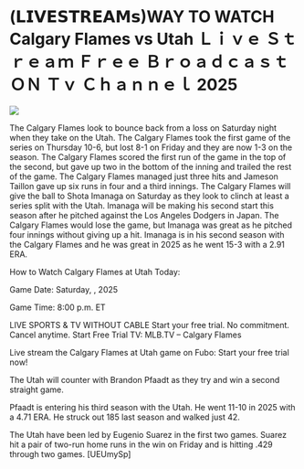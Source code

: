 # (𝗟𝗜𝗩𝗘𝗦𝗧𝗥𝗘𝗔𝗠𝘀)WAY TO WATCH Calgary Flames vs Utah Ｌｉｖｅ Ｓｔｒｅａｍ Ｆｒｅｅ Ｂｒｏａｄｃａｓｔ ＯＮ Ｔｖ Ｃｈａｎｎｅｌ  2025  
  
  
[![](https://i.imgur.com/qSNzIqt.png)](https://movie.rssnews.media/IHcRILAu.php)  
  
The Calgary Flames look to bounce back from a loss on Saturday night when they take on the Utah. The Calgary Flames took the first game of the series on Thursday 10-6, but lost 8-1 on Friday and they are now 1-3 on the season. The Calgary Flames scored the first run of the game in the top of the second, but gave up two in the bottom of the inning and trailed the rest of the game. The Calgary Flames managed just three hits and Jameson Taillon gave up six runs in four and a third innings. The Calgary Flames will give the ball to Shota Imanaga on Saturday as they look to clinch at least a series split with the Utah. Imanaga will be making his second start this season after he pitched against the Los Angeles Dodgers in Japan. The Calgary Flames would lose the game, but Imanaga was great as he pitched four innings without giving up a hit. Imanaga is in his second season with the Calgary Flames and he was great in 2025 as he went 15-3 with a 2.91 ERA.

How to Watch Calgary Flames at Utah Today:

Game Date: Saturday, , 2025

Game Time: 8:00 p.m. ET

LIVE SPORTS & TV WITHOUT CABLE
Start your free trial. No commitment. Cancel anytime.
Start Free Trial
TV: MLB.TV – Calgary Flames

Live stream the Calgary Flames at Utah game on Fubo: Start your free trial now!

The Utah will counter with Brandon Pfaadt as they try and win a second straight game.

Pfaadt is entering his third season with the Utah. He went 11-10 in 2025 with a 4.71 ERA. He struck out 185 last season and walked just 42.

The Utah have been led by Eugenio Suarez in the first two games. Suarez hit a pair of two-run home runs in the win on Friday and is hitting .429 through two games. [UEUmySp]